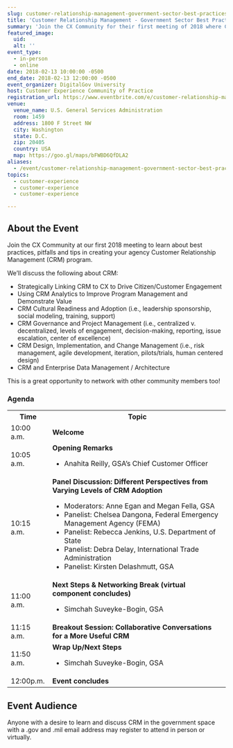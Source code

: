 ```yaml
---
slug: customer-relationship-management-government-sector-best-practices-pitfalls-tips
title: 'Customer Relationship Management - Government Sector Best Practices, Pitfalls and Tips'
summary: 'Join the CX Community for their first meeting of 2018 where CRM in government will be discussed&#46;'
featured_image:
  uid:
  alt: ''
event_type:
  - in-person
  - online
date: 2018-02-13 10:00:00 -0500
end_date: 2018-02-13 12:00:00 -0500
event_organizer: DigitalGov University
host: Customer Experience Community of Practice
registration_url: https://www.eventbrite.com/e/customer-relationship-management-government-sector-best-practices-pitfalls-and-tips-registration-42687953819
venue:
  venue_name: U.S. General Services Administration
  room: 1459
  address: 1800 F Street NW
  city: Washington
  state: D.C.
  zip: 20405
  country: USA
  map: https://goo.gl/maps/bFWBD6QfDLA2
aliases:
  - /event/customer-relationship-management-government-sector-best-practices-pitfalls-tips/
topics:
  - customer-experience
  - customer-experience
  - customer-experience

---
```


## About the Event

Join the CX Community at our first 2018 meeting to learn about best practices, pitfalls and tips in creating your agency Customer Relationship Management (CRM) program.

We’ll discuss the following about CRM:

- Strategically Linking CRM to CX to Drive Citizen/Customer Engagement
- Using CRM Analytics to Improve Program Management and Demonstrate Value
- CRM Cultural Readiness and Adoption (i.e., leadership sponsorship, social modeling, training, support)
- CRM Governance and Project Management (i.e., centralized v. decentralized, levels of engagement, decision-making, reporting, issue escalation, center of excellence)
- CRM Design, Implementation, and Change Management (i.e., risk management, agile development, iteration, pilots/trials, human centered design)
- CRM and Enterprise Data Management / Architecture

This is a great opportunity to network with other community members too!

### Agenda

<table>
  <tr>
    <th>Time</th>
    <th>Topic</th>
  </tr>
  <tr>
    <td>10:00 a.m.</td>
    <td><strong>Welcome</strong></td>
  </tr>
  <tr>
    <td>10:05 a.m.</td>
    <td><strong>Opening Remarks</strong><ul><li>Anahita Reilly, GSA’s Chief Customer Officer
</li></ul></td>
  </tr>
  <tr>
    <td>10:15 a.m.</td>
    <td><strong>Panel Discussion: Different Perspectives from Varying Levels of CRM Adoption</strong><ul><li>Moderators: Anne Egan and Megan Fella,  GSA </li> <li>Panelist: Chelsea Dangona, Federal Emergency Management Agency (FEMA)</li><li>Panelist: Rebecca Jenkins, U.S. Department of State</li><li>Panelist: Debra Delay, International Trade Administration</li><li>Panelist: Kirsten Delashmutt, GSA</li></ul></td>
  </tr>
  <tr>
    <td>11:00 a.m.</td>
    <td><strong>Next Steps & Networking Break (virtual component concludes)</strong><ul><li>Simchah Suveyke-Bogin, GSA</li></ul></td>
  </tr>
  <tr>
    <td>11:15 a.m.</td>
    <td><strong>Breakout Session: Collaborative Conversations for a More Useful CRM</strong></td>
  </tr>
  <tr>
    <td>11:50 a.m.</td>
    <td><strong>Wrap Up/Next Steps</strong><ul><li>Simchah Suveyke-Bogin, GSA</li></ul>
  </tr>
   <tr>
    <td>12:00p.m.</td>
    <td><strong>Event concludes</strong></td>
  </tr>
</table>

## Event Audience

Anyone with a desire to learn and discuss CRM in the government space with a .gov and .mil email address may register to attend in person or virtually.
